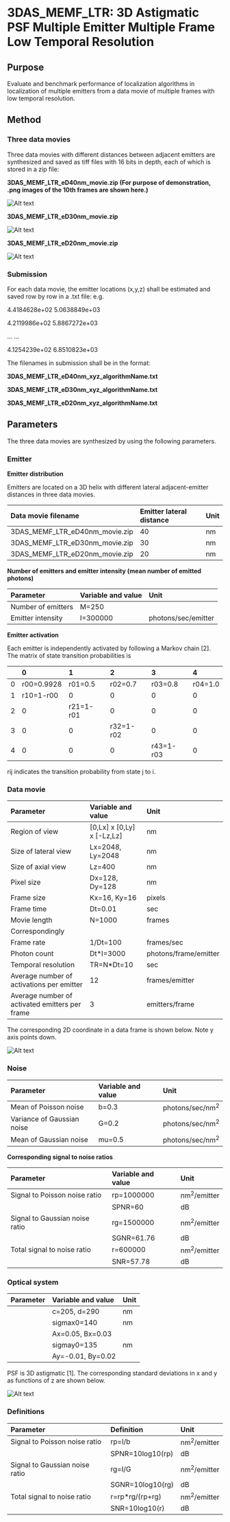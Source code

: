 # 3DAS_MEMF_LTR: 3D Astigmatic PSF Multiple Emitter Multiple Frame Low Temporal Resolution 

## Purpose
Evaluate and benchmark performance of localization algorithms in localization of multiple emitters from a data movie of multiple frames with low temporal resolution. 

## Method
### Three data movies 

Three data movies with different distances between adjacent emitters are synthesized and saved as tiff files with 16 bits in depth, each of which is stored in a zip file:

**3DAS_MEMF_LTR_eD40nm_movie.zip  (For purpose of demonstration, .png images of the 10th frames are shown here.)**

![Alt text](3DAS_MEMF_LTR_eD40nm_Frame10.png)

**3DAS_MEMF_LTR_eD30nm_movie.zip**

![Alt text](3DAS_MEMF_LTR_eD30nm_Frame10.png)

**3DAS_MEMF_LTR_eD20nm_movie.zip**

![Alt text](3DAS_MEMF_LTR_eD20nm_Frame10.png)

### Submission 

For each data movie, the emitter locations (x,y,z) shall be estimated and saved row by row in a .txt file: e.g.

4.4184628e+02   5.0638849e+03

4.2119986e+02   5.8867272e+03

... ...

4.1254239e+02   6.8510823e+03

The filenames in submission shall be in the format: 

**3DAS_MEMF_LTR_eD40nm_xyz_algorithmName.txt** 

**3DAS_MEMF_LTR_eD30nm_xyz_algorithmName.txt** 

**3DAS_MEMF_LTR_eD20nm_xyz_algorithmName.txt** 

## Parameters
The three data movies are synthesized by using the following parameters. 

### Emitter 

**Emitter distribution**

Emitters are located on a 3D helix with different lateral adjacent-emitter distances in three data movies.

|Data movie filename |Emitter lateral distance| Unit|
|:-----|:-----|:-----|
|3DAS_MEMF_LTR_eD40nm_movie.zip |40|nm|
|3DAS_MEMF_LTR_eD30nm_movie.zip |30|nm|
|3DAS_MEMF_LTR_eD20nm_movie.zip |20|nm|

**Number of emitters and emitter intensity (mean number of emitted photons)**

|Parameter |Variable and value| Unit|
|:-----|:-----|:-----|
|Number of emitters |M=250|  |
|Emitter intensity |I=300000|photons/sec/emitter|

**Emitter activation**

Each emitter is independently activated by following a Markov chain [2]. The matrix of state transition probabilities is 

| |0 |1 |2 |3 |4 |
|:-----|:-----|:-----|:-----|:-----|:-----|
|0 |r00=0.9928 |r01=0.5 |r02=0.7 |r03=0.8 |r04=1.0 |
|1 |r10=1-r00 |0   |0   |0   |0 |
|2 |0   |r21=1-r01 |0   |0   |0 |
|3 |0   |0   |r32=1-r02 |0   |0 |
|4 |0   |0   |0   |r43=1-r03 |0 |

rij indicates the transition probability from state j to i.  

### Data movie 
|Parameter |Variable and value| Unit|
|:-----|:-----|:-----|
|Region of view|[0,Lx] x [0,Ly] x [-Lz,Lz] |nm| 
|Size of lateral view|Lx=2048, Ly=2048|nm|
|Size of axial view |Lz=400 |nm| 
|Pixel size |Dx=128, Dy=128|nm|
|Frame size |Kx=16, Ky=16|pixels|
|Frame time |Dt=0.01|sec|
|Movie length |N=1000|frames |
|Correspondingly | |
|Frame rate|1/Dt=100|frames/sec|
|Photon count |Dt\*I=3000|photons/frame/emitter|
|Temporal resolution |TR=N\*Dt=10 |sec|
|Average number of activations per emitter|12|frames/emitter|
|Average number of activated emitters per frame|3|emitters/frame|

The corresponding 2D coordinate in a data frame is shown below. Note y axis points down. 

![Alt text](https://github.com/SolnBenchmark/Benchmark/blob/master/2DGauss_SESF/FrameCoordinates.png)

### Noise 
|Parameter |Variable and value| Unit|
|:-----|:-----|:-----|
|Mean of Poisson noise |b=0.3|photons/sec/nm<sup>2</sup>|
|Variance of Gaussian noise |G=0.2|photons/sec/nm<sup>2</sup>| 
|Mean of Gaussian noise |mu=0.5|photons/sec/nm<sup>2</sup>|

**Corresponding signal to noise ratios**

|Parameter |Variable and value| Unit|
|:-----|:-----|:-----|
|Signal to Poisson noise ratio |rp=1000000|nm<sup>2</sup>/emitter|
|                             |SPNR=60|dB|
|Signal to Gaussian noise ratio |rg=1500000|nm<sup>2</sup>/emitter|
|                             |SGNR=61.76|dB|
|Total signal to noise ratio |r=600000|nm<sup>2</sup>/emitter|
|                           |SNR=57.78|dB|

### Optical system
|Parameter |Variable and value| Unit|
|:-----|:-----|:-----|
|       |c=205, d=290|nm |
|       |sigmax0=140|nm |
|       |Ax=0.05, Bx=0.03| |
|       |sigmay0=135|nm |
|       |Ay=-0.01, By=0.02| |

PSF is 3D astigmatic [1]. The corresponding standard deviations in x and y as functions of z are shown below. 

![Alt text](sigmaxy.png)

### Definitions
|Parameter |Definition| Unit|
|:-----|:-----|:-----|
|Signal to Poisson noise ratio |rp=I/b|nm<sup>2</sup>/emitter|
| |SPNR=10log10(rp)|dB|
|Signal to Gaussian noise ratio |rg=I/G|nm<sup>2</sup>/emitter|
| |SGNR=10log10(rg)|dB|
|Total signal to noise ratio |r=rp\*rg/(rp+rg)|nm<sup>2</sup>/emitter|
| |SNR=10log10(r)|dB|

